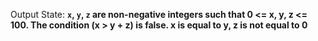 Output State: **`x`, `y`, `z` are non-negative integers such that 0 <= x, y, z <= 100. The condition (x > y + z) is false. x is equal to y, z is not equal to 0**